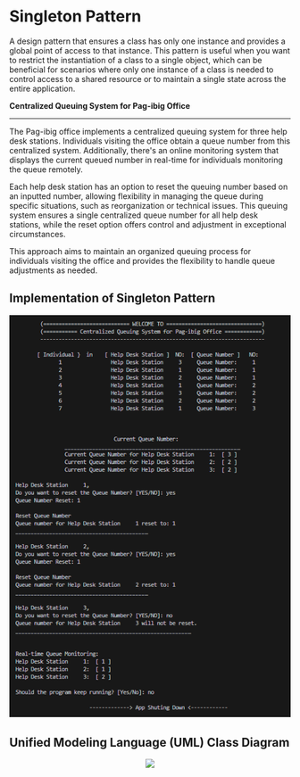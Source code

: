 # Singleton Pattern

A design pattern that ensures a class has only one instance and provides a global point of access to that instance. This pattern is useful when you want to restrict the instantiation of a class to a single object, which can be beneficial for scenarios where only one instance of a class is needed to control access to a shared resource or to maintain a single state across the entire application.

**Centralized Queuing System for Pag-ibig Office**
____________________________________________________________________

The Pag-ibig office implements a centralized queuing system for three help desk stations. Individuals visiting the office obtain a queue number from this centralized system. Additionally, there's an online monitoring system that displays the current queued number in real-time for individuals monitoring the queue remotely.

Each help desk station has an option to reset the queuing number based on an inputted number, allowing flexibility in managing the queue during specific situations, such as reorganization or technical issues. This queuing system ensures a single centralized queue number for all help desk stations, while the reset option offers control and adjustment in exceptional circumstances.

This approach aims to maintain an organized queuing process for individuals visiting the office and provides the flexibility to handle queue adjustments as needed.

## Implementation of Singleton Pattern

<p align="center">
    <img src="image.png" alt="Centered Image" /><br>
</p>



## Unified Modeling Language (UML) Class Diagram
<p align="center">
  <img src="https://github.com/SG-Hangaan/SingletonPattern/assets/127215110/3aedcc6e-5aa7-4fa7-81c2-5b6888e8186c"/>
</p>


